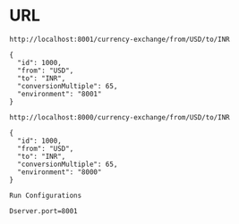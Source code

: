 <h1>URL</h1>

```
http://localhost:8001/currency-exchange/from/USD/to/INR

{
  "id": 1000,
  "from": "USD",
  "to": "INR",
  "conversionMultiple": 65,
  "environment": "8001"
}
```


```
http://localhost:8000/currency-exchange/from/USD/to/INR

{
  "id": 1000,
  "from": "USD",
  "to": "INR",
  "conversionMultiple": 65,
  "environment": "8000"
}
```



`Run Configurations`
```
Dserver.port=8001
```
